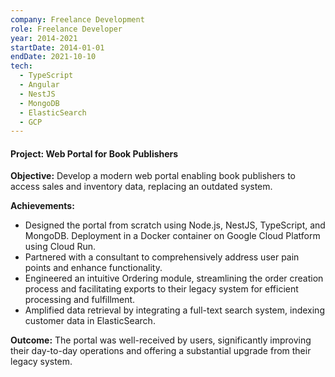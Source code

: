 ```yaml
---
company: Freelance Development
role: Freelance Developer
year: 2014-2021
startDate: 2014-01-01
endDate: 2021-10-10
tech:
  - TypeScript
  - Angular
  - NestJS
  - MongoDB
  - ElasticSearch
  - GCP
---
```


#### Project: Web Portal for Book Publishers

**Objective:** Develop a modern web portal enabling book publishers to access sales and inventory data, replacing an outdated system.

**Achievements:**
- Designed the portal from scratch using Node.js, NestJS, TypeScript, and MongoDB. Deployment in a Docker container on Google Cloud Platform using Cloud Run.
- Partnered with a consultant to comprehensively address user pain points and enhance functionality.
- Engineered an intuitive Ordering module, streamlining the order creation process and facilitating exports to their legacy system for efficient processing and fulfillment.
- Amplified data retrieval by integrating a full-text search system, indexing customer data in ElasticSearch.

**Outcome:** The portal was well-received by users, significantly improving their day-to-day operations and offering a substantial upgrade from their legacy system.

